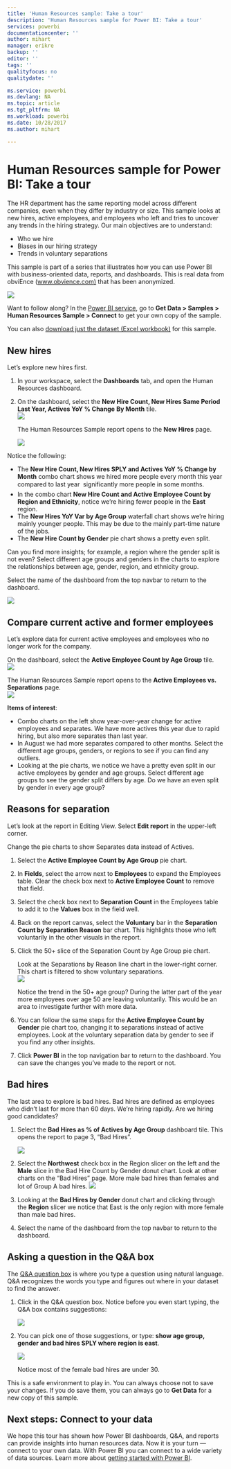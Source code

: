 ```yaml
---
title: 'Human Resources sample: Take a tour'
description: 'Human Resources sample for Power BI: Take a tour'
services: powerbi
documentationcenter: ''
author: mihart
manager: erikre
backup: ''
editor: ''
tags: ''
qualityfocus: no
qualitydate: ''

ms.service: powerbi
ms.devlang: NA
ms.topic: article
ms.tgt_pltfrm: NA
ms.workload: powerbi
ms.date: 10/28/2017
ms.author: mihart

---
```

# Human Resources sample for Power BI: Take a tour
The HR department has the same reporting model across different companies, even when they differ by industry or size. This sample looks at new hires, active employees, and employees who left and tries to uncover any trends in the hiring strategy. Our main objectives are to understand:

* Who we hire
* Biases in our hiring strategy
* Trends in voluntary separations

This sample is part of a series that illustrates how you can use Power BI with business-oriented data, reports, and dashboards. This is real data from obviEnce ([www.obvience.com)](http://www.obvience.com/) that has been anonymized.

![](media/sample-human-resources/hr1.png)

Want to follow along? In the [Power BI service](https://powerbi.com), go to **Get Data > Samples > Human Resources Sample > Connect** to get your own copy of the sample.

You can also [download just the dataset (Excel workbook)](http://go.microsoft.com/fwlink/?LinkId=529780) for this sample.

## New hires
Let’s explore new hires first.

1. In your workspace, select the **Dashboards** tab, and open the Human Resources dashboard.
2. On the dashboard, select the **New Hire Count, New Hires Same Period Last Year, Actives YoY % Change** **By Month** tile.  
   ![](media/sample-human-resources/hr2.png)  
   
   The Human Resources Sample report opens to the **New Hires** page.  
   
   ![](media/sample-human-resources/hr3.png)

Notice the following:

* The **New Hire Count, New Hires SPLY and Actives YoY % Change by Month** combo chart shows we hired more people every month this year compared to last year &#151; significantly more people in some months.
* In the combo chart **New Hire Count and Active Employee Count by Region and Ethnicity**, notice we’re hiring fewer people in the **East** region.
* The **New Hires YoY Var by Age Group** waterfall chart shows we’re hiring mainly younger people. This may be due to the mainly part-time nature of the jobs.
* The **New Hire Count by Gender** pie chart shows a pretty even split.

Can you find more insights; for example, a region where the gender split is not even? Select different age groups and genders in the charts to explore the relationships between age, gender, region, and ethnicity group.

Select the name of the dashboard from the top navbar to return to the dashboard.

![](media/sample-human-resources/power-bi-breadcrumbs.png)

## Compare current active and former employees
Let’s explore data for current active employees and employees who no longer work for the company.

On the dashboard, select the **Active Employee Count by Age Group** tile.  
![](media/sample-human-resources/pbi_hr_sample_activepie.png)

The Human Resources Sample report opens to the **Active Employees vs. Separations** page.  
![](media/sample-human-resources/hr5.png)

**Items of interest**:

* Combo charts on the left show year-over-year change for active employees and separates. We have more actives this year due to rapid hiring, but also more separates than last year.
* In August we had more separates compared to other months. Select the different age groups, genders, or regions to see if you can find any outliers.
* Looking at the pie charts, we notice we have a pretty even split in our active employees by gender and age groups. Select different age groups to see the gender split differs by age. Do we have an even split by gender in every age group? 

## Reasons for separation
Let’s look at the report in Editing View. Select **Edit report** in the upper-left corner. 

Change the pie charts to show Separates data instead of Actives.

1. Select the **Active Employee Count by Age Group** pie chart.
2. In **Fields**, select the arrow next to **Employees** ﻿to expand the Employees table. Clear the check box next to **Active Employee Count**﻿ to remove that field.
3. Select the check box next to **Separation Count** in the Employees table to add it to the **Values** box in the field well.
4. Back on the report canvas, select the **Voluntary** bar in the **Separation Count by Separation Reason** bar chart. This highlights those who left voluntarily in the other visuals in the report.
5. Click the 50+ slice of the Separation Count by Age Group pie chart.
   
   Look at the Separations by Reason line chart in the lower-right corner. This chart is filtered to show voluntary separations.  
   ![](media/sample-human-resources/pbi_hr_sample_sepsover50.png)
   
   Notice the trend in the 50+ age group? During the latter part of the year more employees over age 50 are leaving voluntarily. This would be an area to investigate further with more data.
6. You can follow the same steps for the **Active Employee Count by Gender** pie chart too, changing it to separations instead of active employees. Look at the voluntary separation data by gender to see if you find any other insights.
7. Click **Power BI** in the top navigation bar to return to the dashboard. You can save the changes you’ve made to the report or not.

## Bad hires
The last area to explore is bad hires. Bad hires are defined as employees who didn’t last for more than 60 days. We’re hiring rapidly. Are we hiring good candidates?

1. Select the **Bad Hires as % of Actives by Age Group** dashboard tile. This opens the report to page 3, “Bad Hires”.
   
   ![](media/sample-human-resources/hr7.png)  
2. Select the **Northwest**﻿ check box in the Region slicer on the left and the **Male** slice in the Bad Hire Count by Gender donut chart.  Look at other charts on the “Bad Hires” page. More male bad hires than females and lot of Group A bad hires.
   ![](media/sample-human-resources/pbi_hr_sample_badhirespage.png)  
3. Looking at the **Bad Hires by Gender** donut chart and clicking through the **Region** slicer we notice that East is the only region with more female than male bad hires.  
4. Select the name of the dashboard from the top navbar to return to the dashboard.

## Asking a question in the Q&A box
The [Q&A question box](powerbi-service-how-to-use-q-and-a.md) is where you type a question using natural language. Q&A recognizes the words you type and figures out where in your dataset to find the answer.

1. Click in the Q&A question box. Notice before you even start typing, the Q&A box contains suggestions:
   
   ![](media/sample-human-resources/pbi_hr_sample_qabox.png)
2. You can pick one of those suggestions, or type:  **show age group, gender and bad hires SPLY  where region is east**.  
   
   ![](media/sample-human-resources/pbi_hr_sample_qa_answer.png)
   
   Notice most of the female bad hires are under 30.

This is a safe environment to play in. You can always choose not to save your changes. If you do save them, you can always go to **Get Data** for a new copy of this sample.

## Next steps: Connect to your data
We hope this tour has shown how Power BI dashboards, Q&A, and reports can provide insights into human resources data. Now it is your turn — connect to your own data. With Power BI you can connect to a wide variety of data sources. Learn more about [getting started with Power BI](service-get-started.md).  

